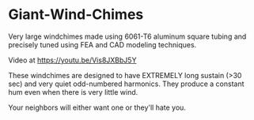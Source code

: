 # Giant-Wind-Chimes
Very large windchimes made using 6061-T6 aluminum square tubing and precisely tuned using FEA and CAD modeling techniques.

Video at https://youtu.be/Vis8JXBbJ5Y

These windchimes are designed to have EXTREMELY long sustain (>30 sec) and very quiet odd-numbered harmonics. They produce a constant hum even when there is very little wind. 

Your neighbors will either want one or they'll hate you.
